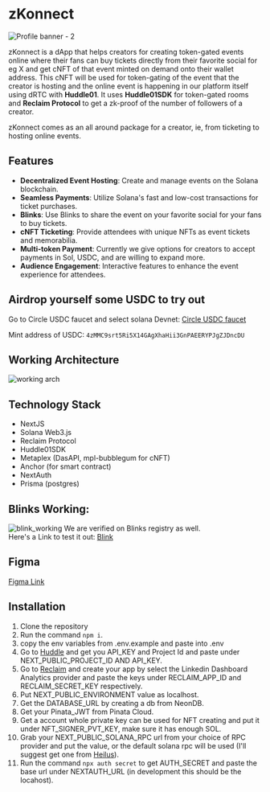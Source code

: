 # zKonnect

![Profile banner - 2](https://github.com/user-attachments/assets/ede5036f-8d4c-4c2e-9213-422ef922433b)


zKonnect is a dApp that helps creators for creating token-gated events online where their fans can buy tickets directly from their favorite social for eg X and get cNFT of that event minted on demand onto their wallet address.
This cNFT will be used for token-gating of the event that the creator is hosting and the online event is happening in our platform itself using dRTC with **Huddle01**.
It uses **Huddle01SDK** for token-gated rooms and **Reclaim Protocol** to get a zk-proof of the number of followers of a creator.

zKonnect comes as an all around package for a creator, ie, from ticketing to hosting online events.

## Features

- **Decentralized Event Hosting**: Create and manage events on the Solana blockchain.
- **Seamless Payments**: Utilize Solana's fast and low-cost transactions for ticket purchases.
- **Blinks**: Use Blinks to share the event on your favorite social for your fans to buy tickets.
- **cNFT Ticketing**: Provide attendees with unique NFTs as event tickets and memorabilia.
- **Multi-token Payment**: Currently we give options for creators to accept payments in Sol, USDC, and are willing to expand more.
- **Audience Engagement**: Interactive features to enhance the event experience for attendees.

## Airdrop yourself some USDC to try out

Go to Circle USDC faucet and select solana Devnet:
[Circle USDC faucet](https://faucet.circle.com/)

Mint address of USDC: `4zMMC9srt5Ri5X14GAgXhaHii3GnPAEERYPJgZJDncDU`

## Working Architecture
![working arch](https://github.com/user-attachments/assets/2ade728b-71ba-4a0c-99f9-e4d7745bb9b1)

## Technology Stack

- NextJS
- Solana Web3.js
- Reclaim Protocol
- Huddle01SDK
- Metaplex (DasAPI, mpl-bubblegum for cNFT)
- Anchor (for smart contract)
- NextAuth
- Prisma (postgres)


## Blinks Working:
![blink_working](https://github.com/user-attachments/assets/014a91e2-27d4-4ea6-9b79-1d9c1eca6df8)
We are verified on Blinks registry as well. </br>
Here's a Link to test it out: [Blink](https://x.com/itami_69/status/1843288087696462203)

## Figma
[Figma Link](https://www.figma.com/design/pPGLD4TiGBRdhMnILmF93e/zKonnect?node-id=0-1&t=CQLEuhct2tgLXtlh-1)

## Installation

1. Clone the repository
2. Run the command `npm i`.
3. copy the env variables from .env.example and paste into .env
4. Go to [Huddle](https://docs.huddle01.com/docs/api-keys) and get you API_KEY and Project Id and paste under NEXT_PUBLIC_PROJECT_ID AND API_KEY.
5. Go to [Reclaim](https://dev.reclaimprotocol.org/) and create your app by select the Linkedin Dashboard Analytics provider and paste the keys under RECLAIM_APP_ID and RECLAIM_SECRET_KEY respectively.
6. Put NEXT_PUBLIC_ENVIRONMENT value as localhost.
7. Get the DATABASE_URL by creating a db from NeonDB.
8. Get your Pinata_JWT from Pinata Cloud.
9. Get a account whole private key can be used for NFT creating and put it under NFT_SIGNER_PVT_KEY, make sure it has enough SOL.
10. Grab your NEXT_PUBLIC_SOLANA_RPC url from your choice of RPC provider and put the value, or the default solana rpc will be used (I'll suggest get one from [Heilus](https://www.helius.dev/)).
11. Run the command `npx auth secret` to get AUTH_SECRET and paste the base url under NEXTAUTH_URL (in development this should be the locahost).
